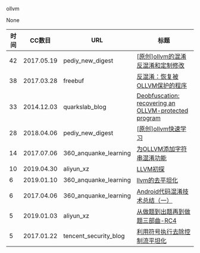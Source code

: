 ollvm

None

| 时间 | CC数目 | URL | 标题 |
| ---- | ----- | --- | --- |
| 42 | 2017.05.19 | pediy_new_digest | [[原创]ollvm的混淆反混淆和定制修改](https://bbs.pediy.com/thread-217727.htm) |
| 38 | 2017.03.28 | freebuf | [反混淆：恢复被OLLVM保护的程序](http://www.freebuf.com/articles/terminal/130142.html) |
| 33 | 2014.12.03 | quarkslab_blog | [Deobfuscation: recovering an OLLVM-protected program](https://blog.quarkslab.com/deobfuscation-recovering-an-ollvm-protected-program.html) |
| 28 | 2018.04.06 | pediy_new_digest | [[原创]ollvm快速学习](https://bbs.pediy.com/thread-225756.htm) |
| 14 | 2017.07.06 | 360_anquanke_learning | [为OLLVM添加字符串混淆功能](https://www.anquanke.com/post/id/86384/) |
| 10 | 2019.04.30 | aliyun_xz | [LLVM初探](https://xz.aliyun.com/t/4960) |
| 6 | 2019.01.10 | 360_anquanke_learning | [llvm的去平坦化](https://www.anquanke.com/post/id/169318/) |
| 6 | 2017.04.06 | 360_anquanke_learning | [Android代码混淆技术总结（一）](https://www.anquanke.com/post/id/85843/) |
| 5 | 2019.01.03 | aliyun_xz | [从做题到出题再到做题三部曲-RC4](https://xz.aliyun.com/t/3753) |
| 5 | 2017.01.22 | tencent_security_blog | [利用符号执行去除控制流平坦化](https://security.tencent.com/index.php/blog/msg/112) |
